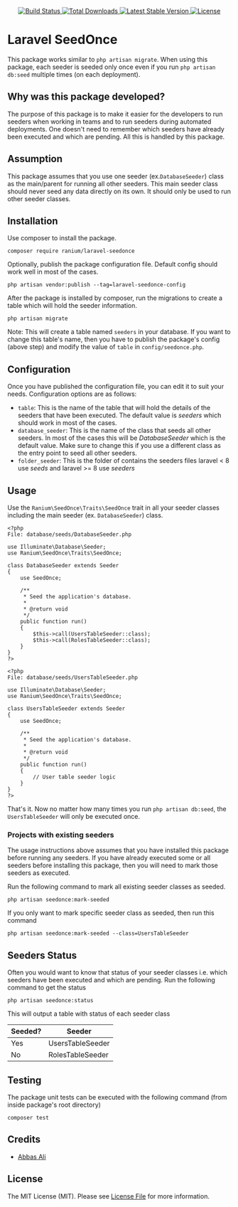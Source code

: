 <p align="center">
    <a href="https://github.com/ranium/laravel-seedonce/actions">
        <img src="https://github.com/ranium/laravel-seedonce/workflows/tests/badge.svg" alt="Build Status">
    </a>
    <a href="https://packagist.org/packages/ranium/laravel-seedonce">
        <img src="https://img.shields.io/packagist/dt/ranium/laravel-seedonce" alt="Total Downloads">
    </a>
    <a href="https://packagist.org/packages/ranium/laravel-seedonce">
        <img src="https://img.shields.io/packagist/v/ranium/laravel-seedonce" alt="Latest Stable Version">
    </a>
    <a href="https://packagist.org/packages/ranium/laravel-seedonce">
        <img src="https://img.shields.io/packagist/l/ranium/laravel-seedonce" alt="License">
    </a>
</p>

# Laravel SeedOnce

This package works similar to `php artisan migrate`. When using this package, each seeder is seeded only once even if you run `php artisan db:seed` multiple times (on each deployment).

## Why was this package developed?

The purpose of this package is to make it easier for the developers to run seeders when working in teams and to run seeders during automated deployments. One doesn't need to remember which seeders have already been executed and which are pending. All this is handled by this package.

## Assumption

This package assumes that you use one seeder (ex.`DatabaseSeeder`) class as the main/parent for running all other seeders. This main seeder class should never seed any data directly on its own. It should only be used to run other seeder classes.

## Installation

Use composer to install the package.

```
composer require ranium/laravel-seedonce
```

Optionally, publish the package configuration file. Default config should work well in most of the cases.

```
php artisan vendor:publish --tag=laravel-seedonce-config
```

After the package is installed by composer, run the migrations to create a table which will hold the seeder information.

```
php artisan migrate
```

Note: This will create a table named `seeders` in your database. If you want to change this table's name, then you have to publish the package's config (above step) and modify the value of `table` in `config/seedonce.php`.

## Configuration

Once you have published the configuration file, you can edit it to suit your needs. Configuration options are as follows:

- `table`: This is the name of the table that will hold the details of the seeders that have been executed. The default value is *seeders* which should work in most of the cases.
- `database_seeder`: This is the name of the class that seeds all other seeders. In most of the cases this will be *DatabaseSeeder* which is the default value. Make sure to change this if you use a different class as the entry point to seed all other seeders.
- `folder_seeder`: This is the folder of contains the seeders files laravel < 8 use *seeds* and laravel >= 8 use *seeders*

## Usage

Use the `Ranium\SeedOnce\Traits\SeedOnce` trait in all your seeder classes including the main seeder (ex. `DatabaseSeeder`) class.

```
<?php
File: database/seeds/DatabaseSeeder.php

use Illuminate\Database\Seeder;
use Ranium\SeedOnce\Traits\SeedOnce;

class DatabaseSeeder extends Seeder
{
    use SeedOnce;

    /**
     * Seed the application's database.
     *
     * @return void
     */
    public function run()
    {
        $this->call(UsersTableSeeder::class);
        $this->call(RolesTableSeeder::class);
    }
}
?>

<?php
File: database/seeds/UsersTableSeeder.php

use Illuminate\Database\Seeder;
use Ranium\SeedOnce\Traits\SeedOnce;

class UsersTableSeeder extends Seeder
{
    use SeedOnce;

    /**
     * Seed the application's database.
     *
     * @return void
     */
    public function run()
    {
        // User table seeder logic
    }
}
?>
```

That's it. Now no matter how many times you run `php artisan db:seed`, the `UsersTableSeeder` will only be executed once.

### Projects with existing seeders

The usage instructions above assumes that you have installed this package before running any seeders. If you have already executed some or all seeders before installing this package, then you will need to mark those seeders as executed.

Run the following command to mark all existing seeder classes as seeded.

```
php artisan seedonce:mark-seeded
```

If you only want to mark specific seeder class as seeded, then run this command

```
php artisan seedonce:mark-seeded --class=UsersTableSeeder
```

## Seeders Status

Often you would want to know that status of your seeder classes i.e. which seeders have been executed and which are pending. Run the following command to get the status

```
php artisan seedonce:status
```

This will output a table with status of each seeder class

Seeded? | Seeder
--------|-------
Yes | UsersTableSeeder
No | RolesTableSeeder

## Testing

The package unit tests can be executed with the following command (from inside package's root directory)
```
composer test
```

## Credits

- [Abbas Ali](https://github.com/abbasali)


## License

The MIT License (MIT). Please see [License File](LICENSE.md) for more information.
